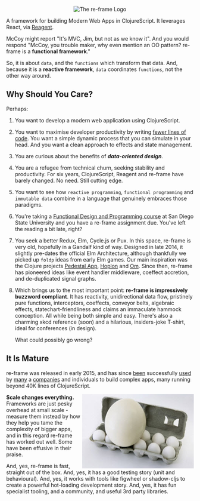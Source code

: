 

<p align="center"><img src="../images/logo/re-frame-colour.png?raw=true" alt="The re-frame Logo"></p>

A framework for building Modern Web Apps in ClojureScript. It leverages React, via [Reagent].

McCoy might report "It's MVC, Jim, but not as we know it".  And you would respond 
"McCoy, you trouble maker, why even mention an OO pattern? 
re-frame is a **functional framework**."

So, it is about `data`, and the `functions` 
which transform that data.  And, because it is a **reactive framework**, `data` coordinates 
`functions`, not the other way around.

<!-- 
re-frame's original tag line was ~~derived values, flowing~~ but that's not nearly 
pretentious enough for a modern framework. So, instead, it is now
**_putting state into state of the art_**. 
Ahhh, yes, I can feel those GitHub stars building already.
-->


[Reagent]:http://reagent-project.github.io/

## Why Should You Care?

Perhaps:

1.  You want to develop a modern web application using ClojureScript.
2.  You want to maximise developer productivity by writing [fewer lines of code](https://medium.com/dailyjs/a-realworld-comparison-of-front-end-frameworks-2020-4e50655fe4c1). You want a simple dynamic process that you can simulate in your head. And you want a clean approach to effects and state management.
2.  You are curious about the benefits of **_data-oriented design_**.
2.  You are a refugee from technical churn, seeking stability and productivity.
    For six years, ClojureScript, Reagent and re-frame have barely changed. No need. Still cutting edge.
2.  You want to see how `reactive programming`, `functional programming` and `immutable data`
    combine in a language that genuinely embraces those paradigms.
3.  You're taking a [Functional Design and Programming course](http://www.eli.sdsu.edu/courses/fall15/cs696/index.html) at San Diego State University
    and you have a re-frame assignment due.  You've left the reading a bit late, right?
4.  You seek a better Redux, Elm, Cycle.js or Pux. In this space, re-frame is very old, 
    hopefully in a Gandalf kind of way.
    Designed in late 2014, it slightly pre-dates the official Elm Architecture,
    although thankfully we picked up `foldp` ideas from early Elm games. 
    Our main inspiration was the
    Clojure projects [Pedestal App], [Hoplon] and [Om]. Since then,
    re-frame has pioneered ideas like event handler middleware,
    coeffect accretion, and de-duplicated signal graphs.
5.  Which brings us to the most important point: **re-frame is impressively buzzword compliant**. It has reactivity,
    unidirectional data flow, pristinely pure functions,
    interceptors, coeffects, conveyor belts, algebraic effects, statechart-friendliness 
    and claims an immaculate hammock conception. All while being both simple and easy. There's also a charming
    xkcd reference (soon) and a hilarious, insiders-joke T-shirt,
    ideal for conferences (in design).  
    
    What could possibly go wrong?

[Pedestal App]:https://github.com/pedestal/pedestal-app
[SPA]:http://en.wikipedia.org/wiki/Single-page_application
[OM]:https://github.com/swannodette/om
[Hoplon]:http://hoplon.io/



## It Is Mature

re-frame was released in early 2015, and has since 
[been](https://www.fullcontact.com) successfully
[used](https://www.nubank.com.br) by
[many](http://open.mediaexpress.reuters.com/) a 
[companies](https://rokt.com/) and
individuals to build complex apps, many running beyond 40K lines of
ClojureScript.

<img align="right" src="../images/scale-changes-everything.jpg">

**Scale changes everything.** Frameworks
are just pesky overhead at small scale - measure them instead by how they help
you tame the complexity of bigger apps, and in this regard re-frame has
worked out well. Some have been effusive in their praise.

And, yes, re-frame is fast, straight out of the box. And, yes, it has 
a good testing story (unit and behavioural). And, yes, it works with 
tools like figwheel or shadow-cljs to create
a powerful hot-loading development story. And, yes, it has 
fun specialist tooling, and a community,
and useful 3rd party libraries.



<!-- 
Don't delete the following blank H1, even though it looks useless and a mistake.
It is a trick to stop mkdocs adding a title for this page. 
We want the logo to be the title. 

Apparently, with mkdocs, if a page has any H1 element in it, 
even at the end, like this useless one, a title won't be automatically put at the top. 
 -->
# 
